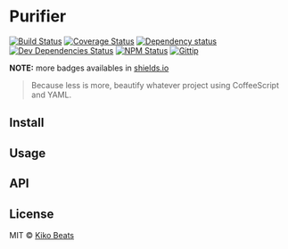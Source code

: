 # Purifier

[![Build Status](http://img.shields.io/travis/kikobeats/purifier/master.svg?style=flat)](https://travis-ci.org/kikobeats/purifier)
[![Coverage Status](http://img.shields.io/coveralls/kikobeats/purifier/master.svg?style=flat)](https://coveralls.io/r/kikobeats/purifier?branch=master)
[![Dependency status](http://img.shields.io/david/kikobeats/purifier.svg?style=flat)](https://david-dm.org/kikobeats/purifier)
[![Dev Dependencies Status](http://img.shields.io/david/dev/kikobeats/purifier.svg?style=flat)](https://david-dm.org/kikobeats/purifier#info=devDependencies)
[![NPM Status](http://img.shields.io/npm/dm/purifier.svg?style=flat)](https://www.npmjs.org/package/purifier)
[![Gittip](http://img.shields.io/gittip/kikobeats.svg?style=flat)](https://www.gittip.com/kikobeats/)

**NOTE:** more badges availables in [shields.io](http://shields.io/)

> Because less is more, beautify whatever project using CoffeeScript and YAML.

## Install

## Usage

## API

## License

MIT © [Kiko Beats](http://www.kikobeats.com)


